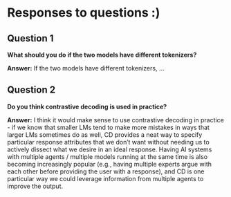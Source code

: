 # Responses to questions :)
## Question 1
**What should you do if the two models have different tokenizers?**

**Answer:** If the two models have different tokenizers, ...

## Question 2
**Do you think contrastive decoding is used in practice?**

**Answer:** I think it would make sense to use contrastive decoding in practice - if we know that smaller LMs tend to make more mistakes in ways that larger LMs sometimes do as well, CD provides a neat way to specify particular response attributes that we don’t want without needing us to actively dissect what we desire in an ideal response. Having AI systems with multiple agents / multiple models running at the same time is also becoming increasingly popular (e.g., having multiple experts argue with each other before providing the user with a response), and CD is one particular way we could leverage information from multiple agents to improve the output.